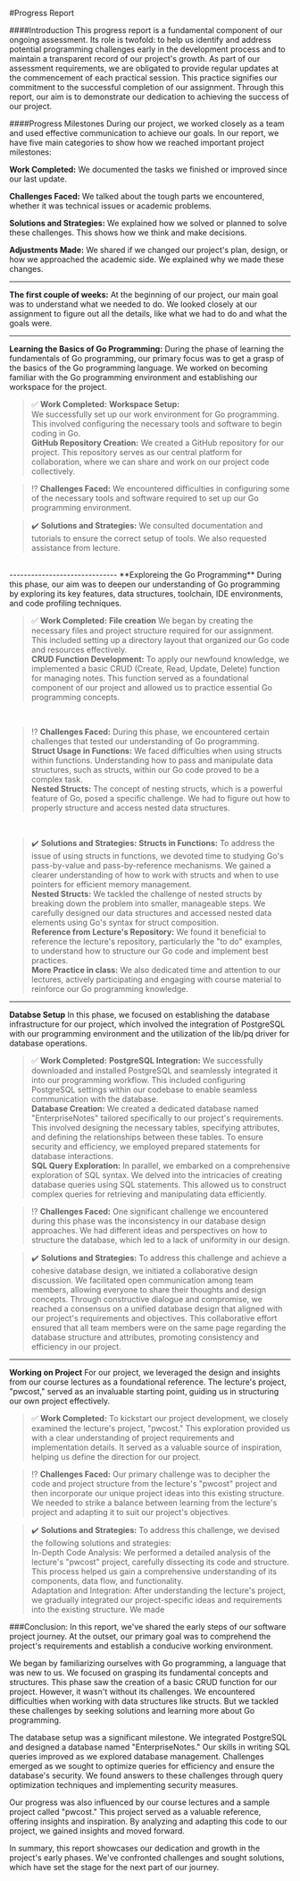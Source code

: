 #Progress Report 

####Introduction
This progress report is a fundamental component of our ongoing assessment. Its role is twofold: to help us identify and address potential programming challenges early in the development process and to maintain a transparent record of our project's growth.
As part of our assessment requirements, we are obligated to provide regular updates at the commencement of each practical session. This practice signifies our commitment to the successful completion of our assignment. Through this report, our aim is to demonstrate our dedication to achieving the success of our project.

####Progress Milestones
During our project, we worked closely as a team and used effective communication to achieve our goals. In our report, we have five main categories to show how we reached important project milestones:

**Work Completed:** We documented the tasks we finished or improved since our last update.

**Challenges Faced:** We talked about the tough parts we encountered, whether it was technical issues or academic problems.

**Solutions and Strategies:** We explained how we solved or planned to solve these challenges. This shows how we think and make decisions.

**Adjustments Made:** We shared if we changed our project's plan, design, or how we approached the academic side. We explained why we made these changes.

------------------------------
**The first couple of weeks:**
At the beginning of our project, our main goal was to understand what we needed to do. We looked closely at our assignment to figure out all the details, like what we had to do and what the goals were.
<br>

--------------------------------
**Learning the Basics of Go Programming:** 
During the phase of learning the fundamentals of Go programming, our primary focus was to get a grasp of the basics of the Go programming language. We worked on becoming familiar with the Go programming environment and establishing our workspace for the project.

> :white_check_mark: **Work Completed:**
   **Workspace Setup:**  
   We successfully set up our work environment for Go programming. This involved configuring the necessary tools and software to begin coding in Go.<br>
   **GitHub Repository Creation:** 
   We created a GitHub repository for our project. This repository serves as our central platform for collaboration, where we can share and work on our project code collectively.

> :interrobang: **Challenges Faced:**
We encountered difficulties in configuring some of the necessary tools and software required to set up our Go programming environment.

> :heavy_check_mark: **Solutions and Strategies:**
We consulted documentation and tutorials to ensure the correct setup of tools. We also requested assistance from lecture. 
<br>
------------------------------
**Exploreing the Go Programming**
During this phase, our aim was to deepen our understanding of Go programming by exploring its key features, data structures, toolchain, IDE environments, and code profiling techniques.

> :white_check_mark: **Work Completed:** 
**File creation** 
We began by creating the necessary files and project structure required for our assignment. This included setting up a directory layout that organized our Go code and resources effectively.<br>
**CRUD Function Development:** 
To apply our newfound knowledge, we implemented a basic CRUD (Create, Read, Update, Delete) function for managing notes. This function served as a foundational component of our project and allowed us to practice essential Go programming concepts.
<br>

> :interrobang: **Challenges Faced:**
During this phase, we encountered certain challenges that tested our understanding of Go programming. <br>
**Struct Usage in Functions:** We faced difficulties when using structs within functions. Understanding how to pass and manipulate data structures, such as structs, within our Go code proved to be a complex task.<br>
**Nested Structs:** 
The concept of nesting structs, which is a powerful feature of Go, posed a specific challenge. We had to figure out how to properly structure and access nested data structures.
<br>

> :heavy_check_mark: **Solutions and Strategies:**
**Structs in Functions:** 
To address the issue of using structs in functions, we devoted time to studying Go's pass-by-value and pass-by-reference mechanisms. We gained a clearer understanding of how to work with structs and when to use pointers for efficient memory management.<br>
**Nested Structs:** 
We tackled the challenge of nested structs by breaking down the problem into smaller, manageable steps. We carefully designed our data structures and accessed nested data elements using Go's syntax for struct composition.<br>
**Reference from Lecture's Repository:** 
We found it beneficial to reference the lecture's repository, particularly the "to do" examples, to understand how to structure our Go code and implement best practices.<br>
**More Practice in class:** We also dedicated time and attention to our lectures, actively participating and engaging with course material to reinforce our Go programming knowledge.

--------------------------
**Databse Setup**
In this phase, we focused on establishing the database infrastructure for our project, which involved the integration of PostgreSQL with our programming environment and the utilization of the lib/pq driver for database operations.

> :white_check_mark: **Work Completed:** 
**PostgreSQL Integration:** We successfully downloaded and installed PostgreSQL and seamlessly integrated it into our programming workflow. This included configuring PostgreSQL settings within our codebase to enable seamless communication with the database.<br>
**Database Creation:**
We created a dedicated database named "EnterpriseNotes" tailored specifically to our project's requirements. This involved designing the necessary tables, specifying attributes, and defining the relationships between these tables. To ensure security and efficiency, we employed prepared statements for database interactions.<br>
**SQL Query Exploration:** 
In parallel, we embarked on a comprehensive exploration of SQL syntax. We delved into the intricacies of creating database queries using SQL statements. This allowed us to construct complex queries for retrieving and manipulating data efficiently.

> :interrobang: **Challenges Faced:**
One significant challenge we encountered during this phase was the inconsistency in our database design approaches. We had different ideas and perspectives on how to structure the database, which led to a lack of uniformity in our design.

>  :heavy_check_mark: **Solutions and Strategies:**
To address this challenge and achieve a cohesive database design, we initiated a collaborative design discussion. We facilitated open communication among team members, allowing everyone to share their thoughts and design concepts. Through constructive dialogue and compromise, we reached a consensus on a unified database design that aligned with our project's requirements and objectives. This collaborative effort ensured that all team members were on the same page regarding the database structure and attributes, promoting consistency and efficiency in our project.

--------------------------------------------------
**Working on Project**
For our project, we leveraged the design and insights from our course lectures as a foundational reference. The lecture's project, "pwcost," served as an invaluable starting point, guiding us in structuring our own project effectively.

> :white_check_mark: **Work Completed:** 
To kickstart our project development, we closely examined the lecture's project, "pwcost." This exploration provided us with a clear understanding of project requirements and implementation details. It served as a valuable source of inspiration, helping us define the direction for our project.

> :interrobang: **Challenges Faced:**
Our primary challenge was to decipher the code and project structure from the lecture's "pwcost" project and then incorporate our unique project ideas into this existing structure. We needed to strike a balance between learning from the lecture's project and adapting it to suit our project's objectives.

>  :heavy_check_mark: **Solutions and Strategies:**
To address this challenge, we devised the following solutions and strategies:<br>
In-Depth Code Analysis: We performed a detailed analysis of the lecture's "pwcost" project, carefully dissecting its code and structure. This process helped us gain a comprehensive understanding of its components, data flow, and functionality.<br>
Adaptation and Integration: After understanding the lecture's project, we gradually integrated our project-specific ideas and requirements into the existing structure. We made 

###Conclusion: 
In this report, we've shared the early steps of our software project journey. At the outset, our primary goal was to comprehend the project's requirements and establish a conducive working environment.

We began by familiarizing ourselves with Go programming, a language that was new to us. We focused on grasping its fundamental concepts and structures. This phase saw the creation of a basic CRUD function for our project. However, it wasn't without its challenges. We encountered difficulties when working with data structures like structs. But we tackled these challenges by seeking solutions and learning more about Go programming.

The database setup was a significant milestone. We integrated PostgreSQL and designed a database named "EnterpriseNotes." Our skills in writing SQL queries improved as we explored database management. Challenges emerged as we sought to optimize queries for efficiency and ensure the database's security. We found answers to these challenges through query optimization techniques and implementing security measures.

Our progress was also influenced by our course lectures and a sample project called "pwcost." This project served as a valuable reference, offering insights and inspiration. By analyzing and adapting this code to our project, we gained insights and moved forward.

In summary, this report showcases our dedication and growth in the project's early phases. We've confronted challenges and sought solutions, which have set the stage for the next part of our journey.